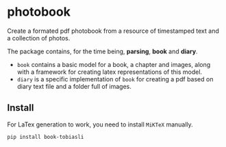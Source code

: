 # photobook
Create a formated pdf photobook from a resource of timestamped text and a collection of photos.

The package contains, for the time being, **parsing**, **book** and **diary**.
* ```book``` contains a basic model for a book, a chapter and images, along with a framework for creating latex representations of this model.
* ```diary``` is a specific implementation of `book` for creating a pdf based on diary text file and a folder full of images.

## Install

For LaTex generation to work, you need to install ```MiKTeX``` manually.

```
pip install book-tobiasli
```
